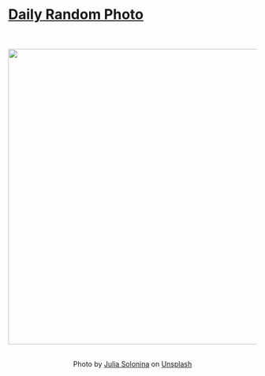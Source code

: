 # [Daily Random Photo](https://www.dailyrandomphoto.com/)

<div align="center">
  <br>
  <br>
  <a href="https://www.dailyrandomphoto.com/p/2024/2024-02-27/"><img src="https://images.unsplash.com/photo-1707903986667-59af7a0faa38?crop=entropy&cs=tinysrgb&fit=max&fm=jpg&ixid=M3w3NzUwOHwwfDF8cmFuZG9tfHx8fHx8fHx8MTcwODk5Mzc0M3w&ixlib=rb-4.0.3&q=80&w=1080" width="600px"></a>
  <br>
  <br>
  <p class="has-text-grey">Photo by <a href="https://unsplash.com/@julie_soul?utm_source=Daily%20Random%20Photo&amp;utm_medium=referral" target="_blank" rel="noopener noreferrer">Julia Solonina</a> on <a href="https://unsplash.com/photos/a-view-of-the-ocean-from-the-top-of-a-hill-aIcqT3J7xko?utm_source=Daily%20Random%20Photo&amp;utm_medium=referral" target="_blank" rel="noopener noreferrer">Unsplash</a></p>
</div>
